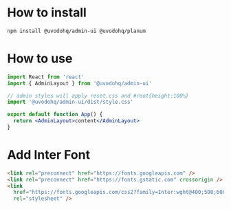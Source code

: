 # How to install

```bash
npm install @uvodohq/admin-ui @uvodohq/planum
```

# How to use <AdminLayout/>

```jsx
import React from 'react'
import { AdminLayout } from '@uvodohq/admin-ui'

// admin styles will apply reset.css and #root{height:100%}
import '@uvodohq/admin-ui/dist/style.css'

export default function App() {
  return <AdminLayout>content</AdminLayout>
}
```

# Add Inter Font

```html
<link rel="preconnect" href="https://fonts.googleapis.com" />
<link rel="preconnect" href="https://fonts.gstatic.com" crossorigin />
<link
  href="https://fonts.googleapis.com/css2?family=Inter:wght@400;500;600;700&display=swap"
  rel="stylesheet" />
```
